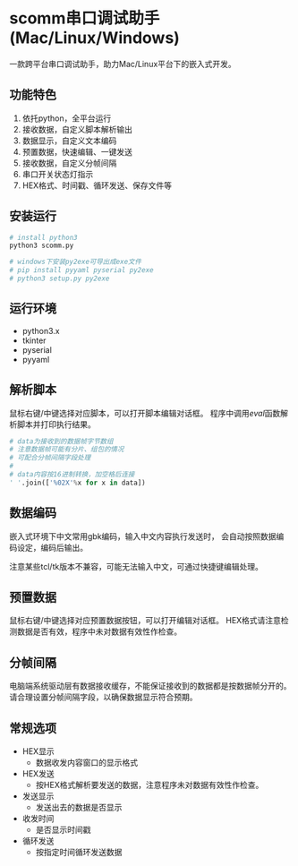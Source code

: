 # scomm串口调试助手(Mac/Linux/Windows)
一款跨平台串口调试助手，助力Mac/Linux平台下的嵌入式开发。


## 功能特色
1. 依托python，全平台运行
2. 接收数据，自定义脚本解析输出
3. 数据显示，自定义文本编码
4. 预置数据，快速编辑、一键发送
5. 接收数据，自定义分帧间隔
6. 串口开关状态灯指示
7. HEX格式、时间戳、循环发送、保存文件等


## 安装运行
```bash
# install python3
python3 scomm.py

# windows下安装py2exe可导出成exe文件
# pip install pyyaml pyserial py2exe
# python3 setup.py py2exe
```


## 运行环境
* python3.x
* tkinter
* pyserial
* pyyaml


## 解析脚本
鼠标右键/中键选择对应脚本，可以打开脚本编辑对话框。
程序中调用*eval*函数解析脚本并打印执行结果。

```python
# data为接收到的数据帧字节数组
# 注意数据帧可能有分片、组包的情况
# 可配合分帧间隔字段处理
#
# data内容按16进制转换，加空格后连接
' '.join(['%02X'%x for x in data])
```


## 数据编码
嵌入式环境下中文常用gbk编码，输入中文内容执行发送时，
会自动按照数据编码设定，编码后输出。

注意某些tcl/tk版本不兼容，可能无法输入中文，可通过快捷键编辑处理。


## 预置数据
鼠标右键/中键选择对应预置数据按钮，可以打开编辑对话框。
HEX格式请注意检测数据是否有效，程序中未对数据有效性作检查。


## 分帧间隔
电脑端系统驱动层有数据接收缓存，不能保证接收到的数据都是按数据帧分开的。
请合理设置分帧间隔字段，以确保数据显示符合预期。


## 常规选项

- HEX显示
    - 数据收发内容窗口的显示格式
- HEX发送
    - 按HEX格式解析要发送的数据，注意程序未对数据有效性作检查。
- 发送显示
    - 发送出去的数据是否显示
- 收发时间
    - 是否显示时间戳
- 循环发送
    - 按指定时间循环发送数据
